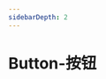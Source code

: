 ```yaml
---
sidebarDepth: 2
---
```

# Button-按钮

&nbsp;
<ClientOnly>
    <button-demo></button-demo>
    <button-attributes></button-attributes>
</ClientOnly>
